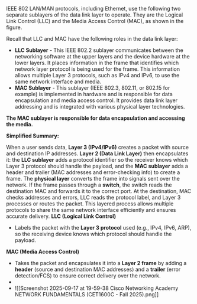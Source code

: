 IEEE 802 LAN/MAN protocols, including Ethernet, use the following two separate sublayers of the data link layer to operate. They are the Logical Link Control (LLC) and the Media Access Control (MAC), as shown in the figure.

Recall that LLC and MAC have the following roles in the data link layer:

- **LLC Sublayer** - This IEEE 802.2 sublayer communicates between the networking software at the upper layers and the device hardware at the lower layers. It places information in the frame that identifies which network layer protocol is being used for the frame. This information allows multiple Layer 3 protocols, such as IPv4 and IPv6, to use the same network interface and media.
- **MAC Sublayer** - This sublayer (IEEE 802.3, 802.11, or 802.15 for example) is implemented in hardware and is responsible for data encapsulation and media access control. It provides data link layer addressing and is integrated with various physical layer technologies.

**The MAC sublayer is responsible for data encapsulation and accessing the media.**

**Simplified Summary:** 

When a user sends data, **Layer 3 (IPv4/IPv6)** creates a packet with source and destination IP addresses. **Layer 2 (Data Link Layer)** then encapsulates it: the **LLC sublayer** adds a protocol identifier so the receiver knows which Layer 3 protocol should handle the payload, and the **MAC sublayer** adds a header and trailer (MAC addresses and error-checking info) to create a frame. The **physical layer** converts the frame into signals sent over the network. If the frame passes through a **switch**, the switch reads the destination MAC and forwards it to the correct port. At the destination, MAC checks addresses and errors, LLC reads the protocol label, and Layer 3 processes or routes the packet. This layered process allows multiple protocols to share the same network interface efficiently and ensures accurate delivery.
**LLC (Logical Link Control)**

- Labels the packet with the **Layer 3 protocol** used (e.g., IPv4, IPv6, ARP), so the receiving device knows which protocol should handle the payload.
    

**MAC (Media Access Control)**

- Takes the packet and encapsulates it into a **Layer 2 frame** by adding a **header** (source and destination MAC addresses) and a **trailer** (error detection/FCS) to ensure correct delivery over the network.
- 
- ![[Screenshot 2025-09-17 at 19-59-38 Cisco Networking Academy NETWORK FUNDAMENTALS (CET1600C - Fall 2025).png]]